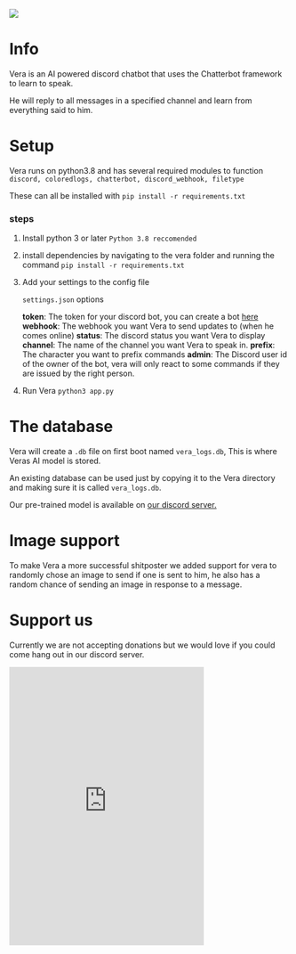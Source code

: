 ![](https://cdn.discordapp.com/attachments/699596234104504450/700653694865113098/banner.png)
# Info

Vera is an AI powered discord chatbot that uses the Chatterbot framework to learn to speak.

He will reply to all messages in a specified channel and learn from everything said to him.

# Setup

Vera runs on python3.8 and has several required modules to function `discord, coloredlogs, chatterbot, discord_webhook, filetype`

These can all be installed with `pip install -r requirements.txt`

### steps

 1. Install python 3 or later `Python 3.8 reccomended`
 2. install dependencies by navigating to the vera folder and running the command `pip install -r requirements.txt`
 3. Add your settings to the config file

	 `settings.json` options

	**token**: The token for your discord bot, you can create a bot [here](https://discord.com/developers/applications)
	**webhook**: The webhook you want Vera to send updates to (when he comes online)
	**status**: The discord status you want Vera to display
	**channel**: The name of the channel you want Vera to speak in.
	**prefix**: The character you want to prefix commands
	**admin**: The Discord user id of the owner of the bot, vera will only react to some commands if they are issued by the right person.

4. Run Vera `python3 app.py`

# The database

Vera will create a `.db` file on first boot named `vera_logs.db`, This is where Veras AI model is stored.

An existing database can be used just by copying it to the Vera directory and making sure it is called `vera_logs.db`.

Our pre-trained model is available on [our discord server.](https://discord.gg/jeXnXqH)

# Image support

To make Vera a more successful shitposter we added support for vera to randomly chose an image to send if one is sent to him, he also has a random chance of sending an image in response to a message.

# Support us

Currently we are not accepting donations but we would love if you could come hang out in our discord server.

<iframe src="https://discordapp.com/widget?id=692335543622565929&theme=dark" width="350" height="500" allowtransparency="true" frameborder="0" sandbox="allow-popups allow-popups-to-escape-sandbox allow-same-origin allow-scripts"></iframe>

